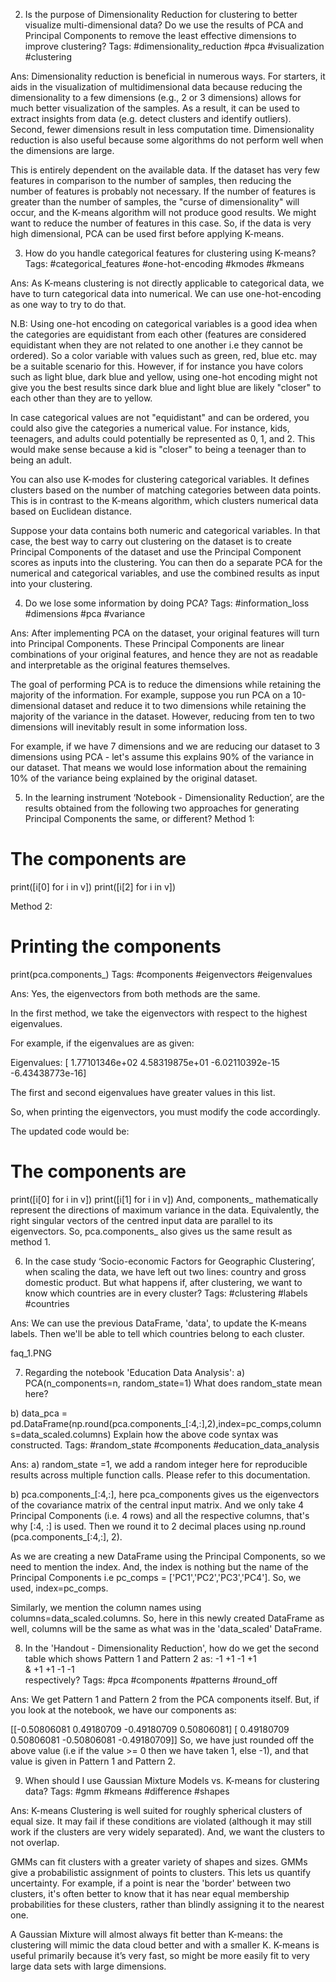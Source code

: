 2. Is the purpose of Dimensionality Reduction for clustering to better visualize multi-dimensional data? Do we use the results of PCA and Principal Components to remove the least effective dimensions to improve clustering?
Tags: #dimensionality_reduction #pca #visualization #clustering

Ans: Dimensionality reduction is beneficial in numerous ways. For starters, it aids in the visualization of multidimensional data because reducing the dimensionality to a few dimensions (e.g., 2 or 3 dimensions) allows for much better visualization of the samples. As a result, it can be used to extract insights from data (e.g. detect clusters and identify outliers). Second, fewer dimensions result in less computation time. Dimensionality reduction is also useful because some algorithms do not perform well when the dimensions are large.

This is entirely dependent on the available data. If the dataset has very few features in comparison to the number of samples, then reducing the number of features is probably not necessary. If the number of features is greater than the number of samples, the "curse of dimensionality" will occur, and the K-means algorithm will not produce good results. We might want to reduce the number of features in this case. So, if the data is very high dimensional, PCA can be used first before applying K-means.

 

3. How do you handle categorical features for clustering using K-means?
Tags: #categorical_features #one-hot-encoding #kmodes #kmeans

Ans: As K-means clustering is not directly applicable to categorical data, we have to turn categorical data into numerical. We can use one-hot-encoding as one way to try to do that.

N.B: Using one-hot encoding on categorical variables is a good idea when the categories are equidistant from each other (features are considered equidistant when they are not related to one another i.e they cannot be ordered). So a color variable with values such as green, red, blue etc. may be a suitable scenario for this. However, if for instance you have colors such as light blue, dark blue and yellow, using one-hot encoding might not give you the best results since dark blue and light blue are likely "closer" to each other than they are to yellow.

In case categorical values are not "equidistant" and can be ordered, you could also give the categories a numerical value. For instance, kids, teenagers, and adults could potentially be represented as 0, 1, and 2. This would make sense because a kid is "closer" to being a teenager than to being an adult.

You can also use K-modes for clustering categorical variables. It defines clusters based on the number of matching categories between data points. This is in contrast to the K-means algorithm, which clusters numerical data based on Euclidean distance.

Suppose your data contains both numeric and categorical variables. In that case, the best way to carry out clustering on the dataset is to create Principal Components of the dataset and use the Principal Component scores as inputs into the clustering. You can then do a separate PCA for the numerical and categorical variables, and use the combined results as input into your clustering.

 

4. Do we lose some information by doing PCA?
Tags: #information_loss #dimensions #pca #variance

Ans:  After implementing PCA on the dataset, your original features will turn into Principal Components. These Principal Components are linear combinations of your original features, and hence they are not as readable and interpretable as the original features themselves.

The goal of performing PCA is to reduce the dimensions while retaining the majority of the information. For example, suppose you run PCA on a 10-dimensional dataset and reduce it to two dimensions while retaining the majority of the variance in the dataset. However, reducing from ten to two dimensions will inevitably result in some information loss. 

For example, if we have 7 dimensions and we are reducing our dataset to 3 dimensions using PCA - let's assume this explains 90% of the variance in our dataset. That means we would lose information about the remaining 10% of the variance being explained by the original dataset. 

 

5. In the learning instrument ‘Notebook - Dimensionality Reduction’, are the results obtained from the following two approaches for generating Principal Components the same, or different?
Method 1:
# The components are 
print([i[0] for i in v])
print([i[2] for i in v])

Method 2:
# Printing the components 
print(pca.components_) 
Tags: #components #eigenvectors #eigenvalues

Ans:  Yes, the eigenvectors from both methods are the same.

In the first method, we take the eigenvectors with respect to the highest eigenvalues.

For example, if the eigenvalues are as given:

Eigenvalues: [ 1.77101346e+02  4.58319875e+01 -6.02110392e-15 -6.43438773e-16]

The first and second eigenvalues have greater values in this list.

So, when printing the eigenvectors, you must modify the code accordingly.

The updated code would be:

# The components are 
print([i[0] for i in v])
print([i[1] for i in v])
And, components_ mathematically represent the directions of maximum variance in the data. Equivalently, the right singular vectors of the centred input data are parallel to its eigenvectors. So, pca.components_ also gives us the same result as method 1.

 

6. In the case study ‘Socio-economic Factors for Geographic Clustering’,  when scaling the data, we have left out two lines: country and gross domestic product. But what happens if, after clustering, we want to know which countries are in every cluster?
Tags: #clustering #labels #countries

Ans: We can use the previous DataFrame, 'data', to update the K-means labels. Then we'll be able to tell which countries belong to each cluster.

 faq_1.PNG

 

 

7. Regarding the notebook 'Education Data Analysis': 
  a) PCA(n_components=n, random_state=1)
What does random_state mean here? 
     
b) data_pca = pd.DataFrame(np.round(pca.components_[:4,:],2),index=pc_comps,columns=data_scaled.columns)
Explain how the above code syntax was constructed.
Tags: #random_state #components #education_data_analysis

Ans: a) random_state =1, we add a random integer here for reproducible results across multiple function calls. Please refer to this documentation.

b) pca.components_[:4,:], here pca_components gives us the eigenvectors of the covariance matrix of the central input matrix. And we only take 4 Principal Components (i.e. 4 rows) and all the respective columns, that's why [:4, :] is used. Then we round it to 2 decimal places using np.round (pca.components_[:4,:], 2).

As we are creating a new DataFrame using the Principal Components, so we need to mention the index. And, the index is nothing but the name of the Principal Components i.e pc_comps = ['PC1','PC2','PC3','PC4']. So, we used, index=pc_comps.

Similarly, we mention the column names using columns=data_scaled.columns. So, here in this newly created DataFrame as well, columns will be the same as what was in the 'data_scaled' DataFrame.

 

8. In the 'Handout - Dimensionality Reduction', how do we get the second table which shows Pattern 1 and Pattern 2 as:
-1 +1 -1 +1    
    &
+1 +1 -1 -1  
respectively?
Tags: #pca #components #patterns #round_off

Ans: We get Pattern 1 and Pattern 2 from the PCA components itself.
But, if you look at the notebook, we have our components as:

[[-0.50806081 0.49180709 -0.49180709 0.50806081]
 [ 0.49180709 0.50806081 -0.50806081 -0.49180709]]
So, we have just rounded off the above value (i.e if the value >= 0 then we have taken 1, else -1), and that value is given in Pattern 1 and Pattern 2.

 

9. When should I use Gaussian Mixture Models vs. K-means for clustering data?
Tags: #gmm #kmeans #difference #shapes

Ans: K-means Clustering is well suited for roughly spherical clusters of equal size. It may fail if these conditions are violated (although it may still work if the clusters are very widely separated). And, we want the clusters to not overlap. 

GMMs can fit clusters with a greater variety of shapes and sizes. GMMs give a probabilistic assignment of points to clusters. This lets us quantify uncertainty. For example, if a point is near the 'border' between two clusters, it's often better to know that it has near equal membership probabilities for these clusters, rather than blindly assigning it to the nearest one.

A Gaussian Mixture will almost always fit better than K-means: the clustering will mimic the data cloud better and with a smaller K. K-means is useful primarily because it’s very fast, so might be more easily fit to very large data sets with large dimensions.